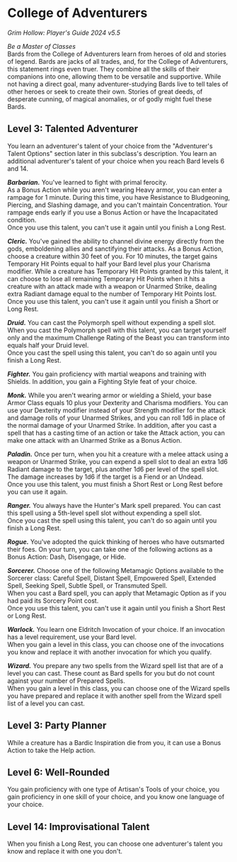 # College of Adventurers
*Grim Hollow: Player's Guide 2024 v5.5*

*Be a Master of Classes*  
Bards from the College of Adventurers learn from heroes of old and stories of legend. Bards are jacks of all trades, and, for the College of Adventurers, this statement rings even truer. They combine all the skills of their companions into one, allowing them to be versatile and supportive. While not having a direct goal, many adventurer-studying Bards live to tell tales of other heroes or seek to create their own. Stories of great deeds, of desperate cunning, of magical anomalies, or of godly might fuel these Bards.

## Level 3: Talented Adventurer
You learn an adventurer's talent of your choice from the "Adventurer's Talent Options" section later in this subclass's description. You learn an additional adventurer's talent of your choice when you reach Bard levels 6 and 14.

***Barbarian.*** You've learned to fight with primal ferocity.  
As a Bonus Action while you aren't wearing Heavy armor, you can enter a rampage for 1 minute. During this time, you have Resistance to Bludgeoning, Piercing, and Slashing damage, and you can't maintain Concentration. Your rampage ends early if you use a Bonus Action or have the Incapacitated condition.  
Once you use this talent, you can't use it again until you finish a Long Rest.

***Cleric.*** You've gained the ability to channel divine energy directly from the gods, emboldening allies and sanctifying their attacks. As a Bonus Action, choose a creature within 30 feet of you. For 10 minutes, the target gains Temporary Hit Points equal to half your Bard level plus your Charisma modifier. While a creature has Temporary Hit Points granted by this talent, it can choose to lose all remaining Temporary Hit Points when it hits a creature with an attack made with a weapon or Unarmed Strike, dealing extra Radiant damage equal to the number of Temporary Hit Points lost.  
Once you use this talent, you can't use it again until you finish a Short or Long Rest.

***Druid.*** You can cast the Polymorph spell without expending a spell slot. When you cast the Polymorph spell with this talent, you can target yourself only and the maximum Challenge Rating of the Beast you can transform into equals half your Druid level.  
Once you cast the spell using this talent, you can't do so again until you finish a Long Rest.

***Fighter.*** You gain proficiency with martial weapons and training with Shields. In addition, you gain a Fighting Style feat of your choice.

***Monk.*** While you aren't wearing armor or wielding a Shield, your base Armor Class equals 10 plus your Dexterity and Charisma modifiers. You can use your Dexterity modifier instead of your Strength modifier for the attack and damage rolls of your Unarmed Strikes, and you can roll 1d6 in place of the normal damage of your Unarmed Strike. In addition, after you cast a spell that has a casting time of an action or take the Attack action, you can make one attack with an Unarmed Strike as a Bonus Action.

***Paladin.*** Once per turn, when you hit a creature with a melee attack using a weapon or Unarmed Strike, you can expend a spell slot to deal an extra 1d6 Radiant damage to the target, plus another 1d6 per level of the spell slot.  
The damage increases by 1d6 if the target is a Fiend or an Undead.  
Once you use this talent, you must finish a Short Rest or Long Rest before you can use it again.

***Ranger.*** You always have the Hunter's Mark spell prepared. You can cast this spell using a 5th-level spell slot without expending a spell slot.  
Once you cast the spell using this talent, you can't do so again until you finish a Long Rest.

***Rogue.*** You've adopted the quick thinking of heroes who have outsmarted their foes. On your turn, you can take one of the following actions as a Bonus Action: Dash, Disengage, or Hide.

***Sorcerer.*** Choose one of the following Metamagic Options available to the Sorcerer class: Careful Spell, Distant Spell, Empowered Spell, Extended Spell, Seeking Spell, Subtle Spell, or Transmuted Spell.  
When you cast a Bard spell, you can apply that Metamagic Option as if you had paid its Sorcery Point cost.  
Once you use this talent, you can't use it again until you finish a Short Rest or Long Rest.

***Warlock.*** You learn one Eldritch Invocation of your choice. If an invocation has a level requirement, use your Bard level.  
When you gain a level in this class, you can choose one of the invocations you know and replace it with another invocation for which you qualify.

***Wizard.*** You prepare any two spells from the Wizard spell list that are of a level you can cast. These count as Bard spells for you but do not count against your number of Prepared Spells.  
When you gain a level in this class, you can choose one of the Wizard spells you have prepared and replace it with another spell from the Wizard spell list of a level you can cast.

## Level 3: Party Planner
While a creature has a Bardic Inspiration die from you, it can use a Bonus Action to take the Help action.

## Level 6: Well-Rounded
You gain proficiency with one type of Artisan's Tools of your choice, you gain proficiency in one skill of your choice, and you know one language of your choice.

## Level 14: Improvisational Talent
When you finish a Long Rest, you can choose one adventurer's talent you know and replace it with one you don't.